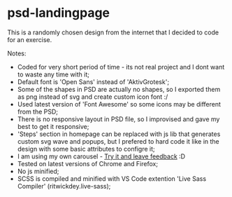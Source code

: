 # psd-landingpage

This is a randomly chosen design from the internet that I decided to code for an exercise.

Notes:
- Coded for very short period of time - its not real project and I dont want to waste any time with it;
- Default font is 'Open Sans' instead of 'AktivGrotesk';
- Some of the shapes in PSD are actually no shapes, so I exported them as png instead of svg and create custom icon font :/
- Used latest version of 'Font Awesome' so some icons may be different from the PSD;
- There is no responsive layout in PSD file, so I improvised and gave my best to get it responsive;
- 'Steps' section in homepage can be replaced with js lib that generates custom svg wave and popups, but I prefered to hard code it like in the design with some basic attributes to configre it;
- I am using my own carousel - [Try it and leave feedback](https://github.com/danaildinev/ddcarousel) :D
- Tested on latest versions of Chrome and Firefox;
- No js minified;
- SCSS is compiled and minified with VS Code extention 'Live Sass Compiler' (ritwickdey.live-sass);
